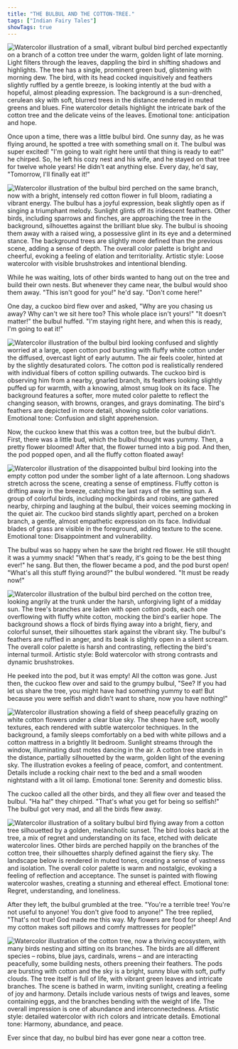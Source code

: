 ```yaml
---
title: "THE BULBUL AND THE COTTON-TREE."
tags: ["Indian Fairy Tales"]
showTags: true
---
```


![Watercolor illustration of a small, vibrant bulbul bird perched expectantly on a branch of a cotton tree under the warm, golden light of late morning. Light filters through the leaves, dappling the bird in shifting shadows and highlights. The tree has a single, prominent green bud, glistening with morning dew. The bird, with its head cocked inquisitively and feathers slightly ruffled by a gentle breeze, is looking intently at the bud with a hopeful, almost pleading expression. The background is a sun-drenched, cerulean sky with soft, blurred trees in the distance rendered in muted greens and blues. Fine watercolor details highlight the intricate bark of the cotton tree and the delicate veins of the leaves. Emotional tone: anticipation and hope.](/images/image_fairy-tales-the-bulbul-and-the-cotton-tree0.png)

Once upon a time, there was a little bulbul bird. One sunny day, as he was flying around, he spotted a tree with something small on it. The bulbul was super excited! "I'm going to wait right here until that thing is ready to eat!" he chirped. So, he left his cozy nest and his wife, and he stayed on that tree for twelve whole years! He didn't eat anything else. Every day, he'd say, "Tomorrow, I'll finally eat it!"

![Watercolor illustration of the bulbul bird perched on the same branch, now with a bright, intensely red cotton flower in full bloom, radiating a vibrant energy. The bulbul has a joyful expression, beak slightly open as if singing a triumphant melody. Sunlight glints off its iridescent feathers. Other birds, including sparrows and finches, are approaching the tree in the background, silhouettes against the brilliant blue sky. The bulbul is shooing them away with a raised wing, a possessive glint in its eye and a determined stance. The background trees are slightly more defined than the previous scene, adding a sense of depth. The overall color palette is bright and cheerful, evoking a feeling of elation and territoriality. Artistic style: Loose watercolor with visible brushstrokes and intentional blending.](/images/image_fairy-tales-the-bulbul-and-the-cotton-tree1.png)

While he was waiting, lots of other birds wanted to hang out on the tree and build their own nests. But whenever they came near, the bulbul would shoo them away. "This isn't good for you!" he'd say. "Don't come here!"

One day, a cuckoo bird flew over and asked, "Why are you chasing us away? Why can't we sit here too? This whole place isn't yours!" "It doesn't matter!" the bulbul huffed. "I'm staying right here, and when this is ready, I'm going to eat it!"

![Watercolor illustration of the bulbul bird looking confused and slightly worried at a large, open cotton pod bursting with fluffy white cotton under the diffused, overcast light of early autumn. The air feels cooler, hinted at by the slightly desaturated colors. The cotton pod is realistically rendered with individual fibers of cotton spilling outwards. The cuckoo bird is observing him from a nearby, gnarled branch, its feathers looking slightly puffed up for warmth, with a knowing, almost smug look on its face. The background features a softer, more muted color palette to reflect the changing season, with browns, oranges, and grays dominating. The bird's feathers are depicted in more detail, showing subtle color variations. Emotional tone: Confusion and slight apprehension.](/images/image_fairy-tales-the-bulbul-and-the-cotton-tree2.png)

Now, the cuckoo knew that this was a cotton tree, but the bulbul didn't. First, there was a little bud, which the bulbul thought was yummy. Then, a pretty flower bloomed! After that, the flower turned into a big pod. And then, the pod popped open, and all the fluffy cotton floated away!

![Watercolor illustration of the disappointed bulbul bird looking into the empty cotton pod under the somber light of a late afternoon. Long shadows stretch across the scene, creating a sense of emptiness. Fluffy cotton is drifting away in the breeze, catching the last rays of the setting sun. A group of colorful birds, including mockingbirds and robins, are gathered nearby, chirping and laughing at the bulbul, their voices seeming mocking in the quiet air. The cuckoo bird stands slightly apart, perched on a broken branch, a gentle, almost empathetic expression on its face. Individual blades of grass are visible in the foreground, adding texture to the scene. Emotional tone: Disappointment and vulnerability.](/images/image_fairy-tales-the-bulbul-and-the-cotton-tree3.png)

The bulbul was so happy when he saw the bright red flower. He still thought it was a yummy snack! "When that's ready, it's going to be the best thing ever!" he sang. But then, the flower became a pod, and the pod burst open! "What's all this stuff flying around?" the bulbul wondered. "It must be ready now!"

![Watercolor illustration of the bulbul bird perched on the cotton tree, looking angrily at the trunk under the harsh, unforgiving light of a midday sun. The tree's branches are laden with open cotton pods, each one overflowing with fluffy white cotton, mocking the bird's earlier hope. The background shows a flock of birds flying away into a bright, fiery, and colorful sunset, their silhouettes stark against the vibrant sky. The bulbul's feathers are ruffled in anger, and its beak is slightly open in a silent scream. The overall color palette is harsh and contrasting, reflecting the bird's internal turmoil. Artistic style: Bold watercolor with strong contrasts and dynamic brushstrokes.](/images/image_fairy-tales-the-bulbul-and-the-cotton-tree4.png)

He peeked into the pod, but it was empty! All the cotton was gone. Just then, the cuckoo flew over and said to the grumpy bulbul, "See? If you had let us share the tree, you might have had something yummy to eat! But because you were selfish and didn't want to share, now you have nothing!"


![Watercolor illustration showing a field of sheep peacefully grazing on white cotton flowers under a clear blue sky. The sheep have soft, woolly textures, each rendered with subtle watercolor techniques. In the background, a family sleeps comfortably on a bed with white pillows and a cotton mattress in a brightly lit bedroom. Sunlight streams through the window, illuminating dust motes dancing in the air. A cotton tree stands in the distance, partially silhouetted by the warm, golden light of the evening sky. The illustration evokes a feeling of peace, comfort, and contentment. Details include a rocking chair next to the bed and a small wooden nightstand with a lit oil lamp. Emotional tone: Serenity and domestic bliss.](/images/image_fairy-tales-the-bulbul-and-the-cotton-tree5.png)

The cuckoo called all the other birds, and they all flew over and teased the bulbul. "Ha ha!" they chirped. "That's what you get for being so selfish!" The bulbul got very mad, and all the birds flew away.

![Watercolor illustration of a solitary bulbul bird flying away from a cotton tree silhouetted by a golden, melancholic sunset. The bird looks back at the tree, a mix of regret and understanding on its face, etched with delicate watercolor lines. Other birds are perched happily on the branches of the cotton tree, their silhouettes sharply defined against the fiery sky. The landscape below is rendered in muted tones, creating a sense of vastness and isolation. The overall color palette is warm and nostalgic, evoking a feeling of reflection and acceptance. The sunset is painted with flowing watercolor washes, creating a stunning and ethereal effect. Emotional tone: Regret, understanding, and loneliness.](/images/image_fairy-tales-the-bulbul-and-the-cotton-tree6.png)

After they left, the bulbul grumbled at the tree. "You're a terrible tree! You're not useful to anyone! You don't give food to anyone!" The tree replied, "That's not true! God made me this way. My flowers are food for sheep! And my cotton makes soft pillows and comfy mattresses for people!"

![Watercolor illustration of the cotton tree, now a thriving ecosystem, with many birds nesting and sitting on its branches. The birds are all different species – robins, blue jays, cardinals, wrens – and are interacting peacefully, some building nests, others preening their feathers. The pods are bursting with cotton and the sky is a bright, sunny blue with soft, puffy clouds. The tree itself is full of life, with vibrant green leaves and intricate branches. The scene is bathed in warm, inviting sunlight, creating a feeling of joy and harmony. Details include various nests of twigs and leaves, some containing eggs, and the branches bending with the weight of life. The overall impression is one of abundance and interconnectedness. Artistic style: detailed watercolor with rich colors and intricate details. Emotional tone: Harmony, abundance, and peace.](/images/image_fairy-tales-the-bulbul-and-the-cotton-tree7.png)

Ever since that day, no bulbul bird has ever gone near a cotton tree.
